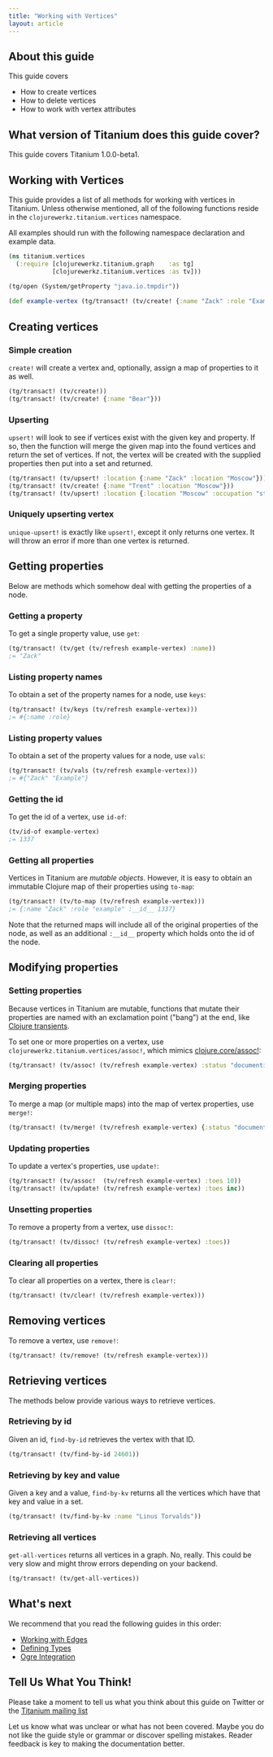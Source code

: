 ```yaml
---
title: "Working with Vertices"
layout: article
---
```


## About this guide

This guide covers

 * How to create vertices
 * How to delete vertices
 * How to work with vertex attributes


## What version of Titanium does this guide cover?

This guide covers Titanium 1.0.0-beta1.


## Working with Vertices 

This guide provides a list of all methods for working with vertices in
Titanium. Unless otherwise mentioned, all of the following functions
reside in the `clojurewerkz.titanium.vertices` namespace.

All examples should run with the following namespace declaration and example data.

``` clojure
(ns titanium.vertices
  (:require [clojurewerkz.titanium.graph    :as tg]
            [clojurewerkz.titanium.vertices :as tv]))
            
(tg/open (System/getProperty "java.io.tmpdir"))            

(def example-vertex (tg/transact! (tv/create! {:name "Zack" :role "Example"})))
```

## Creating vertices

### Simple creation 

`create!` will create a vertex and, optionally, assign a map of
properties to it as well.

``` clojure
(tg/transact! (tv/create!))
(tg/transact! (tv/create! {:name "Bear"}))
```

### Upserting 

`upsert!` will look to see if vertices exist with the given key and
property. If so, then the function will merge the given map into the
found vertices and return the set of vertices. If not, the vertex will
be created with the supplied properties then put into a set and
returned.

``` clojure
(tg/transact! (tv/upsert! :location {:name "Zack" :location "Moscow"}))
(tg/transact! (tv/create! {:name "Trent" :location "Moscow"}))
(tg/transact! (tv/upsert! :location {:location "Moscow" :occupation "student"}))
```

### Uniquely upserting vertex 

`unique-upsert!` is exactly like `upsert!`, except it only returns one
vertex. It will throw an error if more than one vertex is returned. 
    
## Getting properties 

Below are methods which somehow deal with getting the properties of a
node.

### Getting a property

To get a single property value, use `get`:

``` clojure
(tg/transact! (tv/get (tv/refresh example-vertex) :name))
;= "Zack"
```

### Listing property names

To obtain a set of the property names for a node, use
`keys`:

``` clojure
(tg/transact! (tv/keys (tv/refresh example-vertex)))
;= #{:name :role}
```

### Listing property values

To obtain a set of the property values for a node, use
`vals`:

``` clojure
(tg/transact! (tv/vals (tv/refresh example-vertex)))
;= #{"Zack" "Example"}
```

### Getting the id

To get the id of a vertex, use `id-of`:

``` clojure
(tv/id-of example-vertex)
;= 1337
```

### Getting all properties

Vertices in Titanium are *mutable objects*. However, it is easy to
obtain an immutable Clojure map of their properties using
`to-map`:

``` clojure
(tg/transact! (tv/to-map (tv/refresh example-vertex)))
;= {:name "Zack" :role "example" :__id__ 1337}
```

Note that the returned maps will include all of the original
properties of the node, as well as an additional `:__id__` property
which holds onto the id of the node. 

## Modifying properties 

### Setting properties

Because vertices in Titanium are mutable, functions that mutate their
properties are named with an exclamation point ("bang") at the end,
like
[Clojure transients](http://clojure-doc.org/articles/language/collections_and_sequences.html#transients).

To set one or more properties on a vertex, use
`clojurewerkz.titanium.vertices/assoc!`, which mimics
[clojure.core/assoc!](http://clojuredocs.org/clojure_core/clojure.core/assoc!):

``` clojure
(tg/transact! (tv/assoc! (tv/refresh example-vertex) :status "documenting" :eye-color "blue"))
```

### Merging properties

To merge a map (or multiple maps) into the map of vertex properties,
use `merge!`:

``` clojure
(tg/transact! (tv/merge! (tv/refresh example-vertex) {:status "documenting" :eye-color "blue"}))
```

### Updating properties

To update a vertex's properties, use `update!`:

``` clojure
(tg/transact! (tv/assoc!  (tv/refresh example-vertex) :toes 10))
(tg/transact! (tv/update! (tv/refresh example-vertex) :toes inc))
```


### Unsetting properties

To remove a property from a vertex, use `dissoc!`:

``` clojure
(tg/transact! (tv/dissoc! (tv/refresh example-vertex) :toes))
```

### Clearing all properties
To clear all properties on a vertex, there is `clear!`:

``` clojure
(tg/transact! (tv/clear! (tv/refresh example-vertex)))
```

## Removing vertices

To remove a vertex, use `remove!`:

``` clojure
(tg/transact! (tv/remove! (tv/refresh example-vertex)))
```

## Retrieving vertices

The methods below provide various ways to retrieve vertices. 

### Retrieving by id

Given an id, `find-by-id` retrieves the vertex with that ID.

``` clojure
(tg/transact! (tv/find-by-id 24601))
```

### Retrieving by key and value

Given a key and a value, `find-by-kv` returns all the vertices which
have that key and value in a set. 

``` clojure
(tg/transact! (tv/find-by-kv :name "Linus Torvalds"))
```

### Retrieving all vertices

`get-all-vertices` returns all vertices in a graph. No, really. This
could be very slow and might throw errors depending on your backend.

``` clojure
(tg/transact! (tv/get-all-vertices))
```

## What's next

We recommend that you read the following guides in this order:

 * [Working with Edges](/articles/edges.html) 
 * [Defining Types](/articles/types.html)  
 * [Ogre Integration](/articles/ogre.html)



## Tell Us What You Think!

Please take a moment to tell us what you think about this guide on
Twitter or the [Titanium mailing
list](https://groups.google.com/forum/#!forum/clojure-titanium)

Let us know what was unclear or what has not been covered. Maybe you
do not like the guide style or grammar or discover spelling
mistakes. Reader feedback is key to making the documentation better.
